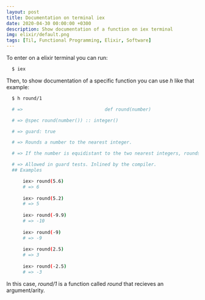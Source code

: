 ```yaml
---
layout: post
title: Documentation on terminal iex
date: 2020-04-30 00:00:00 +0300
description: Show documentation of a function on iex terminal 
img: elixir/default.png
tags: [Til, Functional Programming, Elixir, Software]
---
```


To enter on a elixir terminal you can run:

```bash
  $ iex
```

Then, to show documentation of a specific function you can use _h_ like that example:


```bash
  $ h round/1

  # =>                              def round(number)                                

  # => @spec round(number()) :: integer()

  # => guard: true

  # => Rounds a number to the nearest integer.

  # => If the number is equidistant to the two nearest integers, rounds away from zero.

  # => Allowed in guard tests. Inlined by the compiler.
  ## Examples

      iex> round(5.6)
      # => 6
      
      iex> round(5.2)
      # => 5
      
      iex> round(-9.9)
      # => -10
      
      iex> round(-9)
      # => -9
      
      iex> round(2.5)
      # => 3
      
      iex> round(-2.5)
      # => -3

```
In this case, _round/1_ is a function called *round* that recieves an argument/arity.